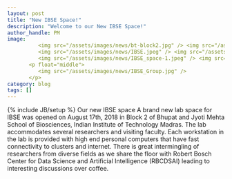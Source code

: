 ```yaml
---
layout: post
title: "New IBSE Space!"
description: "Welcome to our New IBSE Space!"
author_handle: PM
image: 
          <img src="/assets/images/news/bt-block2.jpg" /> <img src="/assets/images/news/BT_Block-2.jpeg" />
          <img src="/assets/images/news/IBSE.jpeg" /> <img src="/assets/images/news/IBSE-space.jpeg" />
          <img src="/assets/images/news/IBSE_space-1.jpeg" /> <img src="/assets/images/news/IBSE_space-2.jpeg" />
       <p float="middle">
          <img src="/assets/images/news/IBSE_Group.jpg" />
       </p>
category: blog
tags: []
---
```

{% include JB/setup %}
Our new IBSE space
A brand new lab space for IBSE was opened on August 17th, 2018 in Block 2 of Bhupat and Jyoti Mehta School of Biosciences, Indian Institute of Technology Madras. The lab accommodates several researchers and visiting faculty. Each workstation in the lab is provided with high end personal computers that have fast connectivity to clusters and internet. There is great intermingling of researchers from diverse fields as we share the floor with Robert Bosch Center for Data Science and Artificial Intelligence (RBCDSAI) leading to interesting discussions over coffee.  

